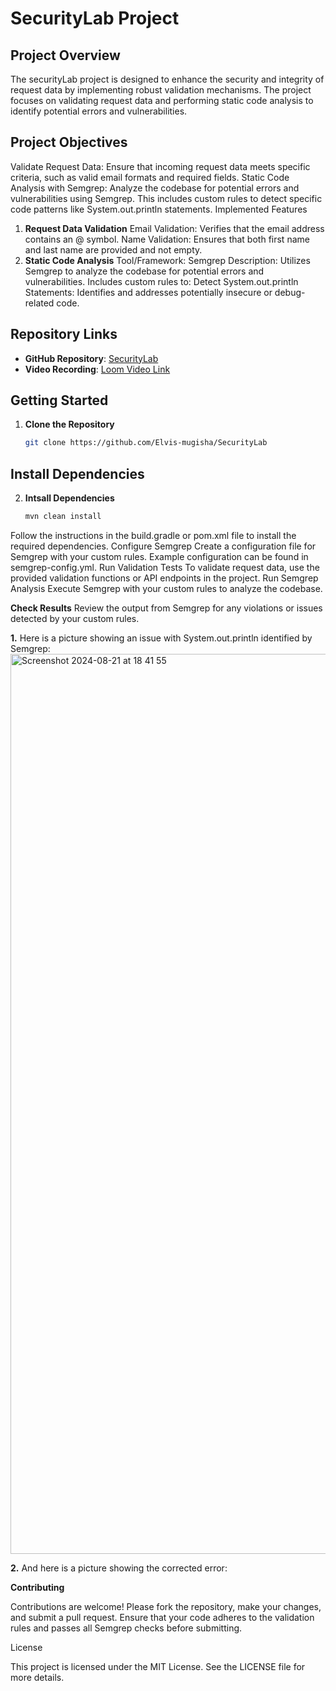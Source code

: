 
# SecurityLab Project

## Project Overview

The securityLab project is designed to enhance the security and integrity of request data by implementing robust validation mechanisms. The project focuses on validating request data and performing static code analysis to identify potential errors and vulnerabilities.

## Project Objectives

Validate Request Data: Ensure that incoming request data meets specific criteria, such as valid email formats and required fields.
Static Code Analysis with Semgrep: Analyze the codebase for potential errors and vulnerabilities using Semgrep. This includes custom rules to detect specific code patterns like System.out.println statements.
Implemented Features

1. **Request Data Validation**
Email Validation: Verifies that the email address contains an @ symbol.
Name Validation: Ensures that both first name and last name are provided and not empty.
2. **Static Code Analysis**
Tool/Framework: Semgrep
Description: Utilizes Semgrep to analyze the codebase for potential errors and vulnerabilities. Includes custom rules to:
Detect System.out.println Statements: Identifies and addresses potentially insecure or debug-related code.
## Repository Links
- **GitHub Repository**: [SecurityLab](https://github.com/Elvis-mugisha/SecurityLab)
- **Video Recording**: [Loom Video Link](https://www.loom.com/share/077d91e44ad34d54985aedcd6923661a?sid=5f2dc487-afaa-4914-a246-26fa950c98df)
## Getting Started

1. **Clone the Repository**
   ```bash
   git clone https://github.com/Elvis-mugisha/SecurityLab

## Install Dependencies

2. **Intsall Dependencies**
   ```bash
   mvn clean install
   
Follow the instructions in the build.gradle or pom.xml file to install the required dependencies.
Configure Semgrep
Create a configuration file for Semgrep with your custom rules.
Example configuration can be found in semgrep-config.yml.
Run Validation Tests
To validate request data, use the provided validation functions or API endpoints in the project.
Run Semgrep Analysis
Execute Semgrep with your custom rules to analyze the codebase.

**Check Results**
Review the output from Semgrep for any violations or issues detected by your custom rules.

**1.** Here is a picture showing an issue with System.out.println identified by Semgrep:
<img width="1440" alt="Screenshot 2024-08-21 at 18 41 55" src="https://github.com/user-attachments/assets/3c4e6a92-fcf7-4407-b992-c5c302b43691">

**2.** And here is a picture showing the corrected error:

**Contributing**

Contributions are welcome! Please fork the repository, make your changes, and submit a pull request. Ensure that your code adheres to the validation rules and passes all Semgrep checks before submitting.

License

This project is licensed under the MIT License. See the LICENSE file for more details.










